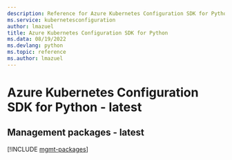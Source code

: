 ```yaml
---
description: Reference for Azure Kubernetes Configuration SDK for Python
ms.service: kubernetesconfiguration
author: lmazuel
title: Azure Kubernetes Configuration SDK for Python
ms.data: 08/19/2022
ms.devlang: python
ms.topic: reference
ms.author: lmazuel
---
```

# Azure Kubernetes Configuration SDK for Python - latest

## Management packages - latest
[!INCLUDE [mgmt-packages](kubernetes-configuration-mgmt-index.md)]
